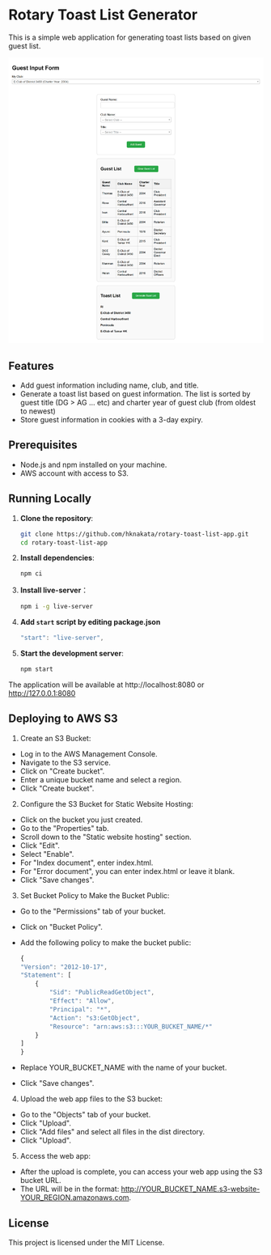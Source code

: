# Rotary Toast List Generator

This is a simple web application for generating toast lists based on given guest list.

![Rotary Toast List App](./images/rotary-toast-list-app.png)

## Features

- Add guest information including name, club, and title.
- Generate a toast list based on guest information. The list is sorted by guest title (DG > AG ... etc) and charter year of guest club (from oldest to newest)
- Store guest information in cookies with a 3-day expiry.

## Prerequisites

- Node.js and npm installed on your machine.
- AWS account with access to S3.

## Running Locally

1. **Clone the repository**:

   ```sh
   git clone https://github.com/hknakata/rotary-toast-list-app.git
   cd rotary-toast-list-app
   ```

2. **Install dependencies**:

    ```sh
    npm ci
    ```

3. **Install live-server**：

    ```sh
    npm i -g live-server

4. **Add `start` script by editing package.json**

    ```js
    "start": "live-server",
    ````

5. **Start the development server**:

    ```sh
    npm start
    ```

The application will be available at http://localhost:8080 or http://127.0.0.1:8080

## Deploying to AWS S3

1. Create an S3 Bucket:
 - Log in to the AWS Management Console.
 - Navigate to the S3 service.
 - Click on "Create bucket".
 - Enter a unique bucket name and select a region.
 - Click "Create bucket".

2. Configure the S3 Bucket for Static Website Hosting:
 - Click on the bucket you just created.
 - Go to the "Properties" tab.
 - Scroll down to the "Static website hosting" section.
 - Click "Edit".
 - Select "Enable".
 - For "Index document", enter index.html.
 - For "Error document", you can enter index.html or leave it blank.
 - Click "Save changes".

3. Set Bucket Policy to Make the Bucket Public:
 - Go to the "Permissions" tab of your bucket.
 - Click on "Bucket Policy".
 - Add the following policy to make the bucket public:

    ```js
    {
    "Version": "2012-10-17",
    "Statement": [
        {
            "Sid": "PublicReadGetObject",
            "Effect": "Allow",
            "Principal": "*",
            "Action": "s3:GetObject",
            "Resource": "arn:aws:s3:::YOUR_BUCKET_NAME/*"
        }
    ]
    }
    ```

 - Replace YOUR_BUCKET_NAME with the name of your bucket.
 - Click "Save changes".

 4. Upload the web app files to the S3 bucket:
 - Go to the "Objects" tab of your bucket.
 - Click "Upload".
 - Click "Add files" and select all files in the dist directory.
 - Click "Upload".

 5. Access the web app:
  - After the upload is complete, you can access your web app using the S3 bucket URL.
 - The URL will be in the format: http://YOUR_BUCKET_NAME.s3-website-YOUR_REGION.amazonaws.com.

## License
This project is licensed under the MIT License.